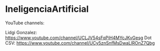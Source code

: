 # IneligenciaArtificial

YouTube channels:

Lidgi Gonzalez: https://www.youtube.com/channel/UCLJV54sFqPiH4MYcJKvGesg
Dot CSV: https://www.youtube.com/channel/UCy5znSnfMsDwaLlROnZ7Qbg

